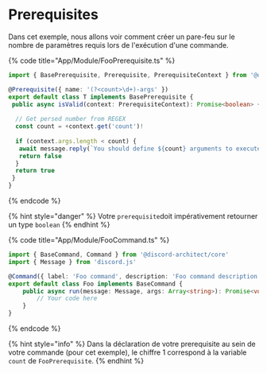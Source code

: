 # Prerequisites

Dans cet exemple, nous allons voir comment créer un pare-feu sur le nombre de paramètres requis lors de l'exécution d'une commande.

{% code title="App/Module/FooPrerequisite.ts" %}
```typescript
import { BasePrerequisite, Prerequisite, PrerequisiteContext } from '@discord-architect/core'

@Prerequisite({ name: '(?<count>\d+)-args' })
export default class T implements BasePrerequisite {
 public async isValid(context: PrerequisiteContext): Promise<boolean> {
 
  // Get persed number from REGEX
  const count = +context.get('count')!
  
  if (context.args.length < count) {
   await message.reply(`You should define ${count} arguments to execute this command.`)
   return false
  }
  return true
 }
}
```
{% endcode %}

{% hint style="danger" %}
Votre `prerequisite`doit impérativement retourner un type `boolean`
{% endhint %}

{% code title="App/Module/FooCommand.ts" %}
```typescript
import { BaseCommand, Command } from '@discord-architect/core'
import { Message } from 'discord.js'

@Command({ label: 'Foo command', description: 'Foo command description', require: ['1-args'], tag: 'foo' })
export default class Foo implements BaseCommand {
	public async run(message: Message, args: Array<string>): Promise<void> {
		// Your code here
	}
}

```
{% endcode %}

{% hint style="info" %}
Dans la déclaration de votre prerequisite au sein de votre commande \(pour cet exemple\), le chiffre 1 correspond à la variable `count` de `FooPrerequisite`.
{% endhint %}

